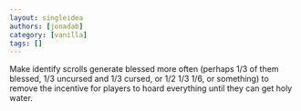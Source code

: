 ```yaml
---
layout: singleidea
authors: [jonadab]
category: [vanilla]
tags: []
---
```

Make identify scrolls generate blessed more often (perhaps 1/3 of them blessed, 1/3 uncursed and 1/3 cursed, or 1/2 1/3 1/6, or something) to remove the incentive for players to hoard everything until they can get holy water.
